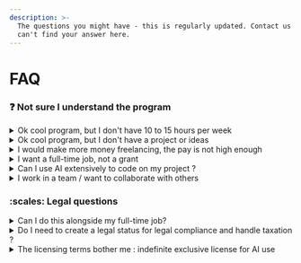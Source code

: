 ```yaml
---
description: >-
  The questions you might have - this is regularly updated. Contact us if you
  can't find your answer here.
---
```


# FAQ

### :question: Not sure I understand the program&#x20;

<details>

<summary>Ok cool program, but I don't have 10 to 15 hours per week</summary>

* It's an **average**, not a strict requirement
* Some weeks you'll do 3 hours, others you'll binge an entire weekend
* If you're in France between Christmas and New Year, we're not tracking your time
* We care about **monthly progress**, not weekly time logs

**What we actually measure:**

* Is the project moving forward?
* Are you delivering what you said you would at quarterly reviews?
* Is the code quality maintaining standards?



</details>

<details>

<summary>Ok cool program, but I don't have a project or ideas</summary>

Then this program isn't for you right now, and that's okay.

Here's why we require existing projects or clear ideas:

What we fund: Builders who are already scratching their own itch, solving problems they're obsessed with, and would code this regardless of money.

What we don't fund: Developers looking for project ideas or trying to come up with something "hard for AI" just to get funding.

Why this matters:

* Projects without intrinsic motivation rarely survive 6+ months
* The best code comes from solving real problems you deeply understand
* Labs can tell the difference between genuine complexity and artificial difficulty

What you can do instead:

1. Build your confidence through open source — Contribute to existing projects, get comfortable with complex codebases (we even have a discovery platform for this)
2. Wait until you have an itch to scratch — The best projects come from frustration with existing solutions
3. Start small on your own — Code something for 20-30 hours first, see if it excites you, then apply

</details>

<details>

<summary>I would make more money freelancing, the pay is not high enough</summary>

You're right. If that if this were a freelance contract, the rate would be low. \
But here's the key difference: **this is a grant to fund a project you'd build anyway, not payment for contract work. This is NOT A PAY, it's a grant.** \
\
Think of it this way:&#x20;

* If you're already spending evenings/weekends on a side project you're passionate about, this grant gives you €30k to keep doing exactly that
* It's not about replacing your income, it's about funding your ambition
* The real value compounds: you keep all IP rights for commercial use, get visibility with top AI labs (OpenAI, Anthropic, DeepMind), and potentially get flown to SF to meet researchers

If your goal is to maximize hourly rate, freelancing is definitely better. But if you're building something you believe in and want funding without investor dilution or client management, this is designed for that.

</details>

<details>

<summary>I want a full-time job, not a grant</summary>

This isn't  employement - it's funding for independent builders.

**What this is:**

* A grant to fund YOUR project while you maintain autonomy
* You work when you want, how you want, with quarterly check-ins
* You keep all commercial rights to build a business if you want

**What this isn't:**

* A job interview in disguise
* A probation period before full-time employment
* A contractor relationship with daily management

**If you want full-time employment:**

* The SF trip for top performers might lead to intros with labs who ARE hiring
* Your project could become a business you run full-time (many past grant recipients did this)
* Working on this kind of initiative is a great signal for employers and definitively something you can flex about on your resume

</details>

<details>

<summary>Can I use AI extensively to code on my project ? </summary>

The problem with AI-heavy development for our use case:

* If you iterate with Claude for 3.5 hours instead of coding for 5 hours, you're essentially having Claude write your code
* That creates synthetic data, code written in AI patterns, by AI logic
* When we create benchmarks from that code, we're testing AI on AI-generated patterns
* The evaluation becomes circular and useless

What we're actually looking for:

* Code with YOUR mental models, YOUR architecture decisions, YOUR problem-solving patterns
* Projects where AI agents currently fail because they haven't seen this thinking before
* Genuine human expertise at the frontier, not AI-assisted approximations

What IS allowed:

* Autocompletion is fine (like GitHub Copilot's inline suggestions), you're still structuring the logic
* Occasional use when you're truly stuck on something (ask us first if unsure)
* 50/50 workflow: one day exploring with Claude, next day refactoring/rewriting by hand

The self-assessment test: If you're thinking "without AI, I'd go 10x slower", your project isn't complex enough for current models. That's actually GOOD for normal development, but it's not what labs need for frontier benchmarks.

Bottom line: We're paying you to write code that AI can't write yet. If AI is writing most of it, we're funding the wrong thing.

</details>

<details>

<summary>I work in a team / want to collaborate with others</summary>

This is not an issue,  many options are possible to make this work.\
Apply anyways and we will discuss if you're selected.&#x20;

</details>

### :scales: Legal questions

<details>

<summary>Can I do this alongside my full-time job?</summary>

Here's what we can clarify upfront:

**On the contract structure:**

* Yes, this is B2B (your company ↔ OnlyDust entity), not a donation
* The contract is 1.5 pages, plain English, designed to be understandable without legal expertise
* We've had 60+ developers review and sign—common concerns have been addressed in the terms

**On doing this alongside a full-time employment:**

* **Generally, yes, you can** do that in addition to a full time job as long as:
  * Your employment contract doesn't have an strict exclusivity clause preventing side projects
  * You're not working on something that directly competes with your employer
  * You're doing this on your own time (evenings/weekends)
* **Many of our developers have full time jobs,** this is specifically designed for people with day jobs who code on side projects
* Your employer typically can't prevent you from working on personal projects unless explicitly stated in your contract

</details>

<details>

<summary>Do I need to create a legal status for legal compliance and handle taxation ? </summary>

Usually yes but it depends on where you're currently living. We have experience with this kind of topic and can help.&#x20;

</details>

<details>

<summary>The licensing terms bother me : indefinite exclusive license for AI use</summary>

Let's break down what the license actually means, because we drafted it to be as developer-friendly as possible while meeting lab requirements:

**What we CAN do (and labs can do):**

* Use your code to create benchmarks and evaluations
* Train models using your code (post-training, pre-training)
* That's it. Literally just AI training and evaluation purposes.

**What we CANNOT do:**

* Launch a commercial product using your code
* Compete with you if you productize your project
* Sublicense it for non-AI purposes
* Prevent you from using your own code

**What YOU keep:**

* Full commercial rights for non-AI use
* You can build a SaaS, sell licenses, offer services, whatever you want
* You own the code; we just have specific usage rights
* If you want to start your own AI lab someday, we can discuss (that's the only restriction)

**Why this structure?**

* Labs need assurance the benchmark won't be contaminated by open-sourcing too early
* You need assurance you're not signing away your business future
* The contract is 1.5 pages in plain English,if a sentence confuses you, it's our fault, not legalese

**Context matters:** This isn't a typical "company wants your IP" situation. We're not building products with your code. We're using it to measure where AI fails so it can improve. You get paid, keep your upside, and help advance the field.

</details>

